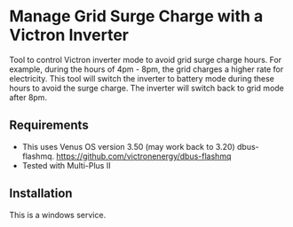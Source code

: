 #  Manage Grid Surge Charge with a Victron Inverter
Tool to control Victron inverter mode to avoid grid surge charge hours. For example, during the hours of 4pm - 8pm, the grid charges a higher rate for electricity. This tool will switch the inverter to battery mode during these hours to avoid the surge charge. The inverter will switch back to grid mode after 8pm.

## Requirements
- This uses Venus OS version 3.50 (may work back to 3.20) dbus-flashmq.
https://github.com/victronenergy/dbus-flashmq
- Tested with Multi-Plus II

## Installation
This is a windows service.
